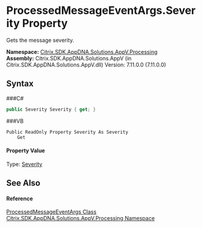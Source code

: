 # ProcessedMessageEventArgs.Severity Property 
 

Gets the message severity.

**Namespace:**&nbsp;<a href="N_Citrix_SDK_AppDNA_Solutions_AppV_Processing">Citrix.SDK.AppDNA.Solutions.AppV.Processing</a><br />**Assembly:**&nbsp;Citrix.SDK.AppDNA.Solutions.AppV (in Citrix.SDK.AppDNA.Solutions.AppV.dll) Version: 7.11.0.0 (7.11.0.0)

## Syntax

###C#
```csharp
public Severity Severity { get; }
```

###VB
```vbnet
Public ReadOnly Property Severity As Severity
	Get
```


#### Property Value
Type: <a href="T_Citrix_SDK_AppDNA_Solutions_AppV_Workflow_Severity">Severity</a>

## See Also


#### Reference
<a href="T_Citrix_SDK_AppDNA_Solutions_AppV_Processing_ProcessedMessageEventArgs">ProcessedMessageEventArgs Class</a><br /><a href="N_Citrix_SDK_AppDNA_Solutions_AppV_Processing">Citrix.SDK.AppDNA.Solutions.AppV.Processing Namespace</a><br />